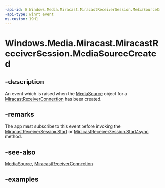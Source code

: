 ```yaml
---
-api-id: E:Windows.Media.Miracast.MiracastReceiverSession.MediaSourceCreated
-api-type: winrt event
ms.custom: 19H1
---
```


<!-- Event syntax.
public event TypedEventHandler MediaSourceCreated<MiracastReceiverSession, MiracastReceiverMediaSourceCreatedEventArgs>
-->

# Windows.Media.Miracast.MiracastReceiverSession.MediaSourceCreated

## -description

An event which is raised when the [MediaSource](../windows.media.core/mediasource.md) object for a [MiracastReceiverConnection](miracastreceiverconnection.md) has been created.

## -remarks

The app must subscribe to this event before invoking the [MiracastReceiverSession.Start](miracastreceiversession_start_1587696324.md) or [MiracastReceiverSession.StartAsync](miracastreceiversession_startasync_1931900819.md) method.

## -see-also

[MediaSource](../windows.media.core/mediasource.md),
[MiracastReceiverConnection](miracastreceiverconnection.md)

## -examples

